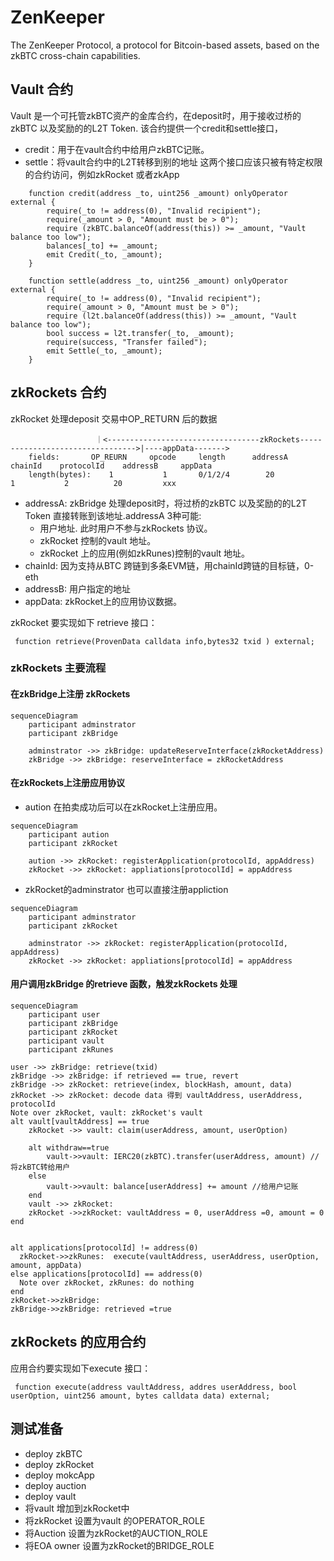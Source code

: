 # ZenKeeper
The ZenKeeper Protocol, a protocol for Bitcoin-based assets, based on the zkBTC cross-chain capabilities.

## Vault 合约
Vault 是一个可托管zkBTC资产的金库合约，在deposit时，用于接收过桥的zkBTC 以及奖励的的L2T Token. 该合约提供一个credit和settle接口，
- credit：用于在vault合约中给用户zkBTC记账。
- settle：将vault合约中的L2T转移到别的地址
这两个接口应该只被有特定权限的合约访问，例如zkRocket 或者zkApp
```solidity
    function credit(address _to, uint256 _amount) onlyOperator external {
        require(_to != address(0), "Invalid recipient");
        require(_amount > 0, "Amount must be > 0");
        require (zkBTC.balanceOf(address(this)) >= _amount, "Vault balance too low");
        balances[_to] += _amount;
        emit Credit(_to, _amount);
    }

    function settle(address _to, uint256 _amount) onlyOperator external {
        require(_to != address(0), "Invalid recipient");
        require(_amount > 0, "Amount must be > 0");
        require (l2t.balanceOf(address(this)) >= _amount, "Vault balance too low");
        bool success = l2t.transfer(_to, _amount);
        require(success, "Transfer failed");
        emit Settle(_to, _amount);
    }

```
## zkRockets 合约
zkRocket 处理deposit 交易中OP_RETURN 后的数据
```
                   ｜<----------------------------------zkRockets--------------------------------->|----appData------->
    fields:       OP_REURN     opcode     length      addressA    chainId    protocolId    addressB     appData
    length(bytes):    1           1       0/1/2/4        20            1           2          20         xxx 
```
- addressA: zkBridge 处理deposit时，将过桥的zkBTC 以及奖励的的L2T Token 直接转账到该地址.addressA 3种可能:
   - 用户地址. 此时用户不参与zkRockets 协议。
   - zkRocket 控制的vault 地址。
   - zkRocket 上的应用(例如zkRunes)控制的vault 地址。 
- chainId: 因为支持从BTC 跨链到多条EVM链，用chainId跨链的目标链，0-eth 
- addressB: 用户指定的地址
- appData: zkRocket上的应用协议数据。

zkRocket 要实现如下 retrieve 接口：
```solidity 
 function retrieve(ProvenData calldata info,bytes32 txid ) external;
```
### zkRockets 主要流程

#### 在zkBridge上注册 zkRockets 
```mermaid
sequenceDiagram
    participant adminstrator
    participant zkBridge

    adminstrator ->> zkBridge: updateReserveInterface(zkRocketAddress)
    zkBridge ->> zkBridge: reserveInterface = zkRocketAddress

```

#### 在zkRockets上注册应用协议
- aution 在拍卖成功后可以在zkRocket上注册应用。
```mermaid
sequenceDiagram
    participant aution
    participant zkRocket

    aution ->> zkRocket: registerApplication(protocolId, appAddress)
    zkRocket ->> zkRocket: appliations[protocolId] = appAddress
```
- zkRocket的adminstrator 也可以直接注册appliction
```mermaid
sequenceDiagram
    participant adminstrator
    participant zkRocket

    adminstrator ->> zkRocket: registerApplication(protocolId, appAddress)
    zkRocket ->> zkRocket: appliations[protocolId] = appAddress
```


#### 用户调用zkBridge 的retrieve 函数，触发zkRockets 处理 
```mermaid
sequenceDiagram
    participant user 
    participant zkBridge
    participant zkRocket
    participant vault
    participant zkRunes 

user ->> zkBridge: retrieve(txid)
zkBridge ->> zkBridge: if retrieved == true, revert 
zkBridge ->> zkRocket: retrieve(index, blockHash, amount, data)
zkRocket ->> zkRocket: decode data 得到 vaultAddress, userAddress, protocolId
Note over zkRocket, vault: zkRocket's vault 
alt vault[vaultAddress] == true 
    zkRocket ->> vault: claim(userAddress, amount, userOption)
    
    alt withdraw==true
        vault->>vault: IERC20(zkBTC).transfer(userAddress, amount) //将zkBTC转给用户
    else 
        vault->>vault: balance[userAddress] += amount //给用户记账
    end
    vault ->> zkRocket:
    zkRocket ->>zkRocket: vaultAddress = 0, userAddress =0, amount = 0
end 


alt applications[protocolId] != address(0)
  zkRocket->>zkRunes:  execute(vaultAddress, userAddress, userOption, amount, appData)
else applications[protocolId] == address(0)
  Note over zkRocket, zkRunes: do nothing 
end
zkRocket->>zkBridge:
zkBridge->>zkBridge: retrieved =true
```
## zkRockets 的应用合约
应用合约要实现如下execute 接口：
```solidity 
 function execute(address vaultAddress, addres userAddress, bool userOption, uint256 amount, bytes calldata data) external;
```

## 测试准备
- deploy zkBTC
- deploy zkRocket
- deploy mokcApp
- deploy auction
- deploy vault
- 将vault 增加到zkRocket中
- 将zkRocket 设置为vault 的OPERATOR_ROLE
- 将Auction 设置为zkRocket的AUCTION_ROLE
- 将EOA owner 设置为zkRocket的BRIDGE_ROLE 

